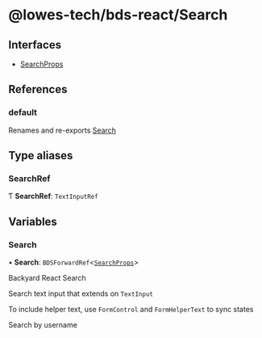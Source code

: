 # @lowes-tech/bds-react/Search

## Interfaces

- [SearchProps](interfaces/SearchProps.md)

## References

### default

Renames and re-exports [Search](README.md#search)

## Type aliases

### SearchRef

Ƭ **SearchRef**: `TextInputRef`

## Variables

### Search

• **Search**: `BDSForwardRef`<[`SearchProps`](interfaces/SearchProps.md)\>

Backyard React Search

Search text input that extends on `TextInput`

 <Search placeholder="Search" />

To include helper text, use `FormControl` and `FormHelperText` to sync states

 <FormControl>
     <Search placeholder="Username" />
     <FormHelperText>Search by username</FormHelperText>
 </FormControl>
